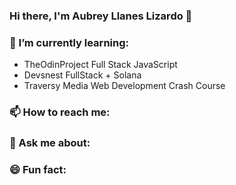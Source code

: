 ### Hi there, I'm Aubrey Llanes Lizardo 👋

### 🌱 I’m currently learning:

- TheOdinProject Full Stack JavaScript
- Devsnest FullStack + Solana
- Traversy Media Web Development Crash Course

### 📫 How to reach me:
### 💬 Ask me about:
### 😄 Fun fact:
